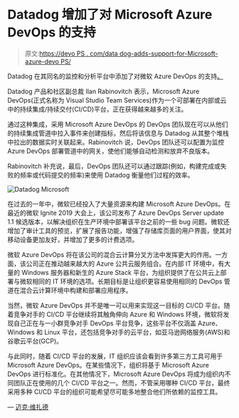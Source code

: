 # Datadog 增加了对 Microsoft Azure DevOps 的支持

> 原文:[https://devo PS . com/data dog-adds-support-for-Microsoft-azure-devo PS/](https://devops.com/datadog-adds-support-for-microsoft-azure-devops/)

Datadog 在其同名的监控和分析平台中添加了对微软 Azure DevOps 的支持[。](https://www.businesswire.com/news/home/20191212005797/en/Datadog-Announces-Integration-Microsoft-Azure-DevOps)

Datadog 产品和社区副总裁 Ilan Rabinovitch 表示，Microsoft Azure DevOps(正式名称为 Visual Studio Team Services)作为一个可部署在内部或云中的持续集成/持续交付(CI/CD)平台，正在获得越来越多的关注。

通过这种集成，采用 Microsoft Azure DevOps 的 DevOps 团队现在可以从他们的持续集成管道中拉入事件来创建指标，然后将该信息与 Datadog 从其整个堆栈中拉出的数据实时关联起来。Rabinovitch 说，DevOps 团队还可以配置为监控 Azure DevOps 部署管道中的网关，使他们能够自动检测和放弃不良版本。

Rabinovitch 补充说，最后，DevOps 团队还可以通过跟踪(例如，构建完成或失败的频率或代码提交的频率)来使用 Datadog 衡量他们过程的效率。

![Datadog Microsoft](../Images/ce9097defa1324a51b3cfb87c25f1f6b.png)

在过去的一年中，微软已经投入了大量资源来构建 Microsoft Azure DevOps。在最近的微软 Ignite 2019 大会上，该公司发布了 Azure DevOps Server update 1.1 候选版本，以解决组织在生产环境中部署该平台之前的一些 bug 问题。微软还增加了审计工具的预览，扩展了报告功能，增强了存储库页面的用户界面，使其对移动设备更加友好，并增加了更多的计费选项。

微软 Azure DevOps 将在该公司的混合云计算分叉方法中发挥更大的作用。一方面，该公司正在推动越来越大的 Azure 公共云服务组合。在内部 IT 环境中，有大量的 Windows 服务器和新生的 Azure Stack 平台，为组织提供了在公共云上部署与微软相同的 IT 环境的选项。长期目标是让组织更容易使用相同的 DevOps 管道在混合云计算环境中构建和部署应用程序。

当然，微软 Azure DevOps 并不是唯一可以用来实现这一目标的 CI/CD 平台。随着竞争对手的 CI/CD 平台继续将其触角伸向 Azure 和 Windows 环境，微软将发现自己正在与一小群竞争对手 DevOps 平台竞争，这些平台不仅涵盖 Azure、Windows 和 Linux 平台，还包括竞争对手的云平台，如亚马逊网络服务(AWS)和谷歌云平台(GCP)。

与此同时，随着 CI/CD 平台的发展，IT 组织应该会看到许多第三方工具可用于 Microsoft Azure DevOps。在某些情况下，组织将基于 Microsoft Azure DevOps 进行标准化。在其他情况下，Microsoft Azure DevOps 将成为组织内不同团队正在使用的几个 CI/CD 平台之一。然而，不管采用哪种 CI/CD 平台，最终采用多种 CI/CD 平台的组织可能希望尽可能多地整合他们所依赖的监控工具。

— [迈克·维扎德](https://devops.com/author/mike-vizard/)